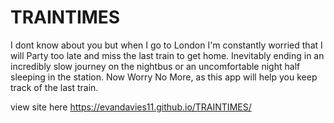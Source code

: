 # TRAINTIMES

I dont know about you but when I go to London I'm constantly worried that I will Party too late and miss the last train to get home. Inevitably ending in an incredibly slow journey on the nightbus or an uncomfortable night half sleeping in the station. Now Worry No More, as this app will help you keep track of the last train. 

view site here https://evandavies11.github.io/TRAINTIMES/